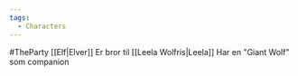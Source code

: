 ```yaml
---
tags:
  - Characters
---
```

#TheParty 
[[Elf|Elver]]
Er bror til [[Leela Wolfris|Leela]] 
Har en "Giant Wolf" som companion